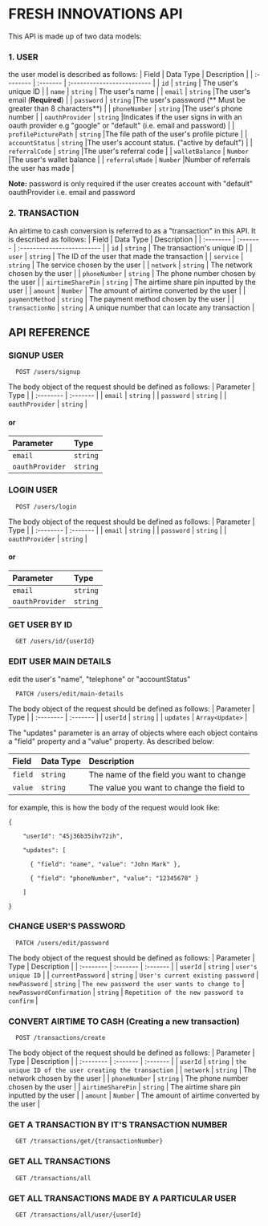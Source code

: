 
# FRESH INNOVATIONS API

This API is made up of two data models:

### 1. USER
the user model is described as follows:
| Field | Data Type     | Description                |
| :-------- | :------- | :------------------------- |
| `id` | `string` | The user's unique ID |
| `name` | `string` | The user's name |
| `email` | `string` |The user's email (**Required**)  |
| `password` | `string` |The user's password (** Must be greater than 8 characters**) |
| `phoneNumber` | `string` |The user's phone number  |
| `oauthProvider` | `string` |Indicates if the user signs in with an oauth provider e.g "google" or "default" (i.e. email and password)  |
| `profilePicturePath` | `string` |The file path of the user's profile picture  |
| `accountStatus` | `string` |The user's account status. ("active by default")  |
| `referralCode` | `string` |The user's referral code  |
| `walletBalance` | `Number` |The user's wallet balance  |
| `referralsMade` | `Number` |Number of referrals the user has made  |

**Note:** password is only required if the user creates account with "default" oauthProvider i.e. email and password

### 2. TRANSACTION
An airtime to cash conversion is referred to as a "transaction" in this API. It is described as follows:
| Field | Data Type     | Description                |
| :-------- | :------- | :------------------------- |
| `id` | `string` | The transaction's unique ID |
| `user` | `string` | The ID of the user that made the transaction |
| `service` | `string` | The service chosen by the user |
| `network` | `string` | The network chosen by the user |
| `phoneNumber` | `string` | The phone number chosen by the user |
| `airtimeSharePin` | `string` | The airtime share pin inputted by the user |
| `amount` | `Number` | The amount of airtime converted by the user |
| `paymentMethod` | `string` | The payment method chosen by the user |
| `transactionNo` | `string` | A unique number that can locate any transaction |

## API REFERENCE

### SIGNUP USER

```http
  POST /users/signup
```

The body object of the request should be defined as follows:
| Parameter | Type     |
| :-------- | :------- |
| `email` | `string` |
| `password` | `string` |
| `oauthProvider` | `string` |

#### or

| Parameter | Type     |
| :-------- | :------- |
| `email` | `string` |
| `oauthProvider` | `string` |

### LOGIN USER

```http
  POST /users/login
```

The body object of the request should be defined as follows:
| Parameter | Type     |
| :-------- | :------- |
| `email` | `string` |
| `password` | `string` |
| `oauthProvider` | `string` |

#### or

| Parameter | Type     |
| :-------- | :------- |
| `email` | `string` |
| `oauthProvider` | `string` |

### GET USER BY ID

```http
  GET /users/id/{userId}
```

### EDIT USER MAIN DETAILS
edit the user's "name", "telephone" or "accountStatus"


```http
  PATCH /users/edit/main-details
```

The body object of the request should be defined as follows:
| Parameter | Type     |
| :-------- | :------- |
| `userId` | `string` |
| `updates` | `Array<Update>` |

The "updates" parameter is an array of objects where each object contains a "field" property and a "value" property. As described below:

| Field | Data Type     | Description                |
| :-------- | :------- | :------------------------- |
| `field` | `string` | The name of the field you want to change |
| `value` | `string` | The value you want to change the field to |

for example, this is how the body of the request would look like:

    {

        "userId": "45j36b35ihv72ih",

        "updates": [

          { "field": "name", "value": "John Mark" },

          { "field": "phoneNumber", "value": "12345678" }

        ]

    }

### CHANGE USER'S PASSWORD


```http
  PATCH /users/edit/password
```

The body object of the request should be defined as follows:
| Parameter | Type     | Description |
| :-------- | :------- | :------- |
| `userId` | `string` | `user's unique ID` |
| `currentPassword` | `string` | `User's current existing password`
| `newPassword` | `string` | `The new password the user wants to change to`
| `newPasswordConfirmation` | `string` | `Repetition of the new password to confirm` |

### CONVERT AIRTIME TO CASH (Creating a new transaction)

```http
  POST /transactions/create
```

The body object of the request should be defined as follows:
| Parameter | Type     | Description |
| :-------- | :------- | :------- |
| `userId` | `string` | `the unique ID of the user creating the transaction` |
| `network` | `string` | The network chosen by the user |
| `phoneNumber` | `string` | The phone number chosen by the user |
| `airtimeSharePin` | `string` | The airtime share pin inputted by the user |
| `amount` | `Number` | The amount of airtime converted by the user |

### GET A TRANSACTION BY IT'S TRANSACTION NUMBER

```http
  GET /transactions/get/{transactionNumber}
```

### GET ALL TRANSACTIONS

```http
  GET /transactions/all
```

### GET ALL TRANSACTIONS MADE BY A PARTICULAR USER

```http
  GET /transactions/all/user/{userId}
```
